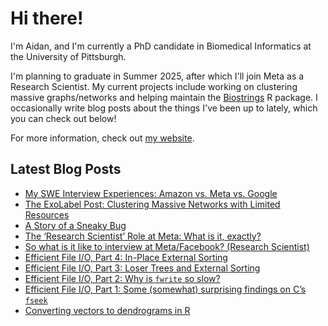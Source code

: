 # Hi there!

I'm Aidan, and I'm currently a PhD candidate in Biomedical Informatics at the University of Pittsburgh. 

I'm planning to graduate in Summer 2025, after which I'll join Meta as a Research Scientist. 
My current projects include working on clustering massive graphs/networks and helping maintain the [Biostrings](https://github.com/Bioconductor/Biostrings) R package.
I occasionally write blog posts about the things I've been up to lately, which you can check out below!

For more information, check out [my website](https://ahl27.com).

## Latest Blog Posts
<!-- BLOG-POST-LIST:START -->
- [My SWE Interview Experiences: Amazon vs. Meta vs. Google](https://www.ahl27.com/posts/2025/04/faang-interviews/)
- [The ExoLabel Post: Clustering Massive Networks with Limited Resources](https://www.ahl27.com/posts/2025/04/exolabel-full/)
- [A Story of a Sneaky Bug](https://www.ahl27.com/posts/2025/04/overflow-bug/)
- [The ‘Research Scientist’ Role at Meta: What is it, exactly?](https://www.ahl27.com/posts/2025/03/meta-rs-types/)
- [So what is it like to interview at Meta/Facebook? &lpar;Research Scientist&rpar;](https://www.ahl27.com/posts/2025/02/meta-interview/)
- [Efficient File I/O, Part 4: In-Place External Sorting](https://www.ahl27.com/posts/2024/12/inplace-external-io/)
- [Efficient File I/O, Part 3: Loser Trees and External Sorting](https://www.ahl27.com/posts/2024/12/loser-trees-io/)
- [Efficient File I/O, Part 2: Why is `fwrite` so slow?](https://www.ahl27.com/posts/2024/12/fwrite-io/)
- [Efficient File I/O, Part 1: Some &lpar;somewhat&rpar; surprising findings on C’s `fseek`](https://www.ahl27.com/posts/2024/10/fseek/)
- [Converting vectors to dendrograms in R](https://www.ahl27.com/posts/2024/08/dend-bst/)
<!-- BLOG-POST-LIST:END -->

<!--
**ahl27/ahl27** is a ✨ _special_ ✨ repository because its `README.md` (this file) appears on your GitHub profile.

Here are some ideas to get you started:

- 🔭 I’m currently working on ...
- 🌱 I’m currently learning ...
- 👯 I’m looking to collaborate on ...
- 🤔 I’m looking for help with ...
- 💬 Ask me about ...
- 📫 How to reach me: ...
- 😄 Pronouns: ...
- ⚡ Fun fact: ...
-->
